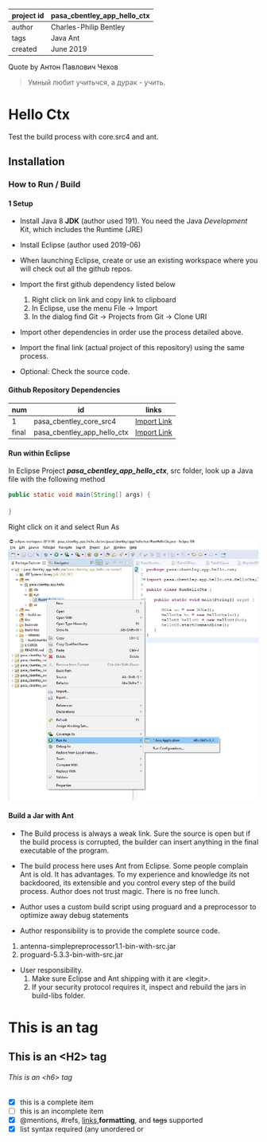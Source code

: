 

project id | pasa_cbentley_app_hello_ctx
------------ | -------------
author | Charles-Philip Bentley
tags | Java Ant
created | June 2019

Quote by Антон Павлович Чехов
> Умный любит учитьчся, а дурак - учить.

# Hello Ctx

Test the build process with core.src4 and ant.

## Installation

### How to Run / Build

[//]: # (This may be the most platform independent comment)

#### 1 Setup

* Install Java 8 **JDK** (author used 191). You need the Java _Development_ Kit, which includes the Runtime (JRE)
* Install Eclipse (author used 2019-06)
* When launching Eclipse, create or use an existing workspace where you will check out all the github repos.

* Import the first github dependency listed below

  1. Right click on link and copy link to clipboard
  2. In Eclipse, use the menu File -> Import
  3. In the dialog find Git -> Projects from Git -> Clone URI


* Import other dependencies in order use the process detailed above.

* Import the final link (actual project of this repository) using the same process.
* Optional: Check the source code.

#### Github Repository Dependencies

num | id | links
----| -- | -------------
1 | pasa_cbentley_core_src4 | [Import Link](https://github.com/cpbentley/pasa_cbentley_core_src4)
final | pasa_cbentley_app_hello_ctx | [Import Link](https://github.com/cpbentley/pasa_cbentley_app_hello_ctx)


#### Run within Eclipse
In Eclipse Project **_pasa_cbentley_app_hello_ctx_**, src folder, look up a Java file with the following method

```java
public static void main(String[] args) {

}
```

Right click on it and select Run As

![eclipse_run_as.jpg](/res/tutorial/eclipse_run_as.jpg "Optional title")

 #### Build a Jar with Ant

* The Build process is always a weak link. Sure the source is open but if the build process is corrupted, the builder can insert anything in the final executable of the program.

* The build process here uses Ant from Eclipse. Some people complain Ant is old. It has advantages. To my experience and knowledge its not backdoored, its extensible and you control every step of the build process. Author does not trust magic. There is no free lunch.

* Author uses a custom build script using proguard and a preprocessor to optimize away debug statements

*  Author responsibility is to provide the complete source code.
  1. antenna-simplepreprocessor1.1-bin-with-src.jar
  2. proguard-5.3.3-bin-with-src.jar

* User responsibility.
    1. Make sure Eclipse and Ant shipping with it are \<legit\>.
    2. If your security protocol requires it, inspect and rebuild the jars in build-libs folder.

# This is an  tag
## This is an \<H2\> tag
###### This is an \<h6\> tag

- [x] this is a complete item
- [ ] this is an incomplete item
- [x] @mentions, #refs, [links](),**formatting**, and <del>tags</del> supported
- [x] list syntax required (any unordered or
